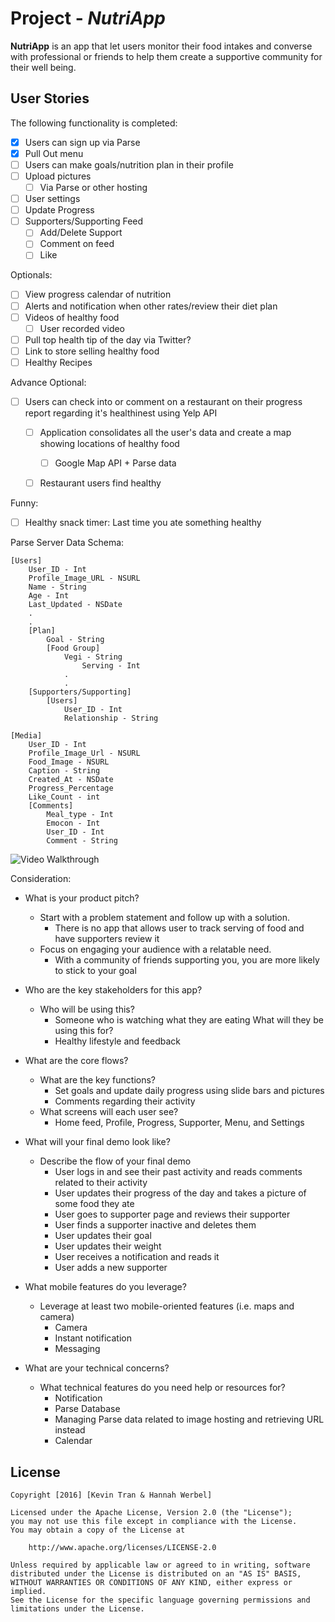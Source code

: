 # Project - *NutriApp*

**NutriApp** is an app that let users monitor their food intakes and converse with professional or friends to help them create a supportive community for their well being.

## User Stories

The following functionality is completed:

- [x] Users can sign up via Parse
- [x] Pull Out menu
- [ ] Users can make goals/nutrition plan in their profile
- [ ] Upload pictures
	- [ ] Via Parse or other hosting 
- [ ] User settings
- [ ] Update Progress
- [ ] Supporters/Supporting Feed
    - [ ] Add/Delete Support
    - [ ] Comment on feed
    - [ ] Like

Optionals:
- [ ] View progress calendar of nutrition
- [ ] Alerts and notification when other rates/review their diet plan
- [ ] Videos of healthy food
    - [ ] User recorded video
- [ ] Pull top health tip of the day via Twitter?
- [ ] Link to store selling healthy food
- [ ] Healthy Recipes

Advance Optional: 
- [ ] Users can check into or comment on a restaurant on their progress report regarding it's healthinest using Yelp API
    - [ ] Application consolidates all the user's data and create a map showing locations of healthy food
        - [ ] Google Map API + Parse data
    - [ ] Restaurant users find healthy


Funny:
- [ ] Healthy snack timer: Last time you ate something healthy

Parse Server Data Schema:

    [Users]
        User_ID - Int
        Profile_Image_URL - NSURL
        Name - String
        Age - Int
        Last_Updated - NSDate
        .
        .
        [Plan]
            Goal - String
            [Food Group]
                Vegi - String
                    Serving - Int
                .
                .
        [Supporters/Supporting]
            [Users]
                User_ID - Int
                Relationship - String

    [Media]
        User_ID - Int
        Profile_Image_Url - NSURL
        Food_Image - NSURL
        Caption - String
        Created_At - NSDate
        Progress_Percentage
        Like_Count - int
        [Comments]
            Meal_type - Int
            Emocon - Int
            User_ID - Int
            Comment - String

<img src='http://i.imgur.com/jKl6VFH.gif' title='Video Walkthrough' width='' alt='Video Walkthrough' />



Consideration:

- What is your product pitch?
    - Start with a problem statement and follow up with a solution.
        - There is no app that allows user to track serving of food and have supporters review it
    - Focus on engaging your audience with a relatable need.
        - With a community of friends supporting you, you are more likely to stick to your goal

- Who are the key stakeholders for this app?
    - Who will be using this?
        - Someone who is watching what they are eating
    What will they be using this for?
        - Healthy lifestyle and feedback

- What are the core flows?
    - What are the key functions?
        - Set goals and update daily progress using slide bars and pictures
        - Comments regarding their activity
    - What screens will each user see?
        - Home feed, Profile, Progress, Supporter, Menu, and Settings

- What will your final demo look like?
    - Describe the flow of your final demo
        - User logs in and see their past activity and reads comments related to their activity
        - User updates their progress of the day and takes a picture of some food they ate
        - User goes to supporter page and reviews their supporter
        - User finds a supporter inactive and deletes them
        - User updates their goal
        - User updates their weight
        - User receives a notification and reads it
        - User adds a new supporter

- What mobile features do you leverage?
    - Leverage at least two mobile-oriented features (i.e. maps and camera)
        - Camera
        - Instant notification
        - Messaging

- What are your technical concerns?
    - What technical features do you need help or resources for?
        - Notification
        - Parse Database
        - Managing Parse data related to image hosting and retrieving URL instead
        - Calendar

## License

    Copyright [2016] [Kevin Tran & Hannah Werbel]

    Licensed under the Apache License, Version 2.0 (the "License");
    you may not use this file except in compliance with the License.
    You may obtain a copy of the License at

        http://www.apache.org/licenses/LICENSE-2.0

    Unless required by applicable law or agreed to in writing, software
    distributed under the License is distributed on an "AS IS" BASIS,
    WITHOUT WARRANTIES OR CONDITIONS OF ANY KIND, either express or implied.
    See the License for the specific language governing permissions and
    limitations under the License.
